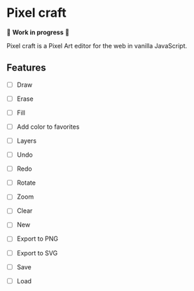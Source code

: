 # Pixel craft

:construction: **Work in progress** :construction:

Pixel craft is a Pixel Art editor for the web in vanilla JavaScript.

## Features

- [ ] Draw
- [ ] Erase
- [ ] Fill
- [ ] Add color to favorites
- [ ] Layers
- [ ] Undo
- [ ] Redo
- [ ] Rotate
- [ ] Zoom
- [ ] Clear
- [ ] New
- [ ] Export to PNG
- [ ] Export to SVG
- [ ] Save
- [ ] Load

